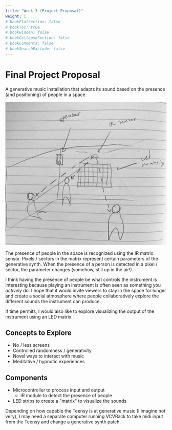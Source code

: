 ```yaml
---
title: "Week 3 (Project Proposal)"
weight: 1
# bookFlatSection: false
# bookToc: true
# bookHidden: false
# bookCollapseSection: false
# bookComments: false
# bookSearchExclude: false
---
```


# Final Project Proposal

A generative music installation that adapts its sound based on the presence (and positioning) of people in a space.

![Sketch of the Idea](images/final-project-sketch.jpg)

The presence of people in the space is recognized using the IR matrix sensor. Pixels / sectors in the matrix represent certain parameters of the generative synth. When the presence of a person is detected in a pixel / sector, the parameter changes (somehow, still up in the air!).

I think having the presence of people be what controls the instrument is interesting because playing an instrument is often seen as something you *actively* do. I hope that it would invite viewers to stay in the space for longer and create a social atmosphere where people collaboratively explore the different sounds the instrument can produce.

If time permits, I would also like to explore visualizing the output of the instrument using an LED matrix.

## Concepts to Explore

- No / less screens
- Controlled randomness / generativity
- Novel ways to interact with music
- Meditative / hypnotic experiences

## Components

- Microcontroller to process input and output
  - IR module to detect the presence of people
- LED strips to create a "matrix" to visualize the sounds

Depending on how capable the Teensy is at generative music (I imagine not very), I may need a separate computer running VCVRack to take midi input from the Teensy and change a generative synth patch.
